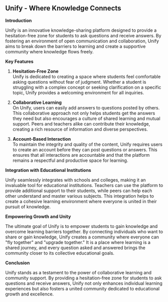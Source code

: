 ## Unify - Where Knowledge Connects

**Introduction**

Unify is an innovative knowledge-sharing platform designed to provide a hesitation-free zone for students to ask questions and receive answers. By fostering an environment of open communication and collaboration, Unify aims to break down the barriers to learning and create a supportive community where knowledge flows freely.

**Key Features**

1. **Hesitation-Free Zone**  
   Unify is dedicated to creating a space where students feel comfortable asking questions without fear of judgment. Whether a student is struggling with a complex concept or seeking clarification on a specific topic, Unify provides a welcoming environment for all inquiries.

2. **Collaborative Learning**  
   On Unify, users can easily add answers to questions posted by others. This collaborative approach not only helps students get the answers they need but also encourages a culture of shared learning and mutual support. Peers and teachers alike can contribute their knowledge, creating a rich resource of information and diverse perspectives.

3. **Account-Based Interaction**  
   To maintain the integrity and quality of the content, Unify requires users to create an account before they can post questions or answers. This ensures that all interactions are accountable and that the platform remains a respectful and productive space for learning.

**Integration with Educational Institutions**

Unify seamlessly integrates with schools and colleges, making it an invaluable tool for educational institutions. Teachers can use the platform to provide additional support to their students, while peers can help each other understand and master various subjects. This integration helps to create a cohesive learning environment where everyone is united in their pursuit of knowledge.

**Empowering Growth and Unity**

The ultimate goal of Unify is to empower students to gain knowledge and overcome learning barriers together. By connecting individuals who want to share or gain knowledge, Unify creates a community where everyone can "fly together" and "upgrade together." It is a place where learning is a shared journey, and every question asked and answered brings the community closer to its collective educational goals.

**Conclusion**

Unify stands as a testament to the power of collaborative learning and community support. By providing a hesitation-free zone for students to ask questions and receive answers, Unify not only enhances individual learning experiences but also fosters a united community dedicated to educational growth and excellence.
